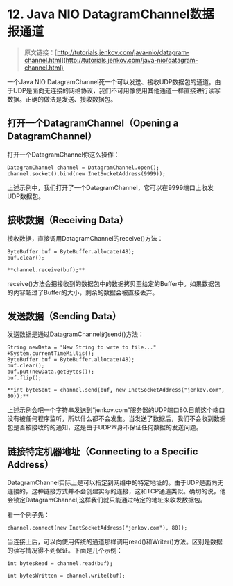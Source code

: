 # 12. Java NIO DatagramChannel数据报通道


> 原文链接：[http://tutorials.jenkov.com/java-nio/datagram-channel.html](http://tutorials.jenkov.com/java-nio/datagram-channel.html)

<!-- toc -->

一个Java NIO DatagramChannel死一个可以发送、接收UDP数据包的通道。由于UDP是面向无连接的网络协议，我们不可用像使用其他通道一样直接进行读写数据。正确的做法是发送、接收数据包。

## 打开一个DatagramChannel（Opening a DatagramChannel）

打开一个DatagramChannel你这么操作：

```
DatagramChannel channel = DatagramChannel.open();
channel.socket().bind(new InetSocketAddress(9999));
```

上述示例中，我们打开了一个DatagramChannel，它可以在9999端口上收发UDP数据包。

## 接收数据（Receiving Data）

接收数据，直接调用DatagramChannel的receive()方法：

```
ByteBuffer buf = ByteBuffer.allocate(48);
buf.clear();

**channel.receive(buf);**
```

receive()方法会把接收到的数据包中的数据拷贝至给定的Buffer中。如果数据包的内容超过了Buffer的大小，剩余的数据会被直接丢弃。

## 发送数据（Sending Data）

发送数据是通过DatagramChannel的send()方法：

```
String newData = "New String to wrte to file..."               +System.currentTimeMillis();
ByteBuffer buf = ByteBuffer.allocate(48);
buf.clear();
buf.put(newData.getBytes());
buf.flip();

**int byteSent = channel.send(buf, new InetSocketAddress("jenkov.com", 80));**
```

上述示例会吧一个字符串发送到“jenkov.com”服务器的UDP端口80.目前这个端口没有被任何程序监听，所以什么都不会发生。当发送了数据后，我们不会收到数据包是否被接收的的通知，这是由于UDP本身不保证任何数据的发送问题。

## 链接特定机器地址（Connecting to a Specific Address）

DatagramChannel实际上是可以指定到网络中的特定地址的。由于UDP是面向无连接的，这种链接方式并不会创建实际的连接，这和TCP通道类似。确切的说，他会锁定DatagramChannel,这样我们就只能通过特定的地址来收发数据包。

看一个例子先：

```
channel.connect(new InetSocketAddress("jenkov.com"), 80));
```

当连接上后，可以向使用传统的通道那样调用read()和Writer()方法。区别是数据的读写情况得不到保证。下面是几个示例：

```
int bytesRead = channel.read(buf);    
```

```
int bytesWritten = channel.write(buf);
```